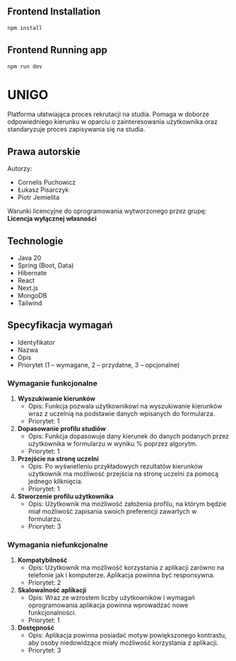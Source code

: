 ## Frontend Installation



```bash
npm install
```
## Frontend Running app



```bash
npm run dev
```
# UNIGO

Platforma ułatwiająca proces rekrutacji na studia. Pomaga w doborze odpowiedniego kierunku w oparciu o zainteresowania użytkownika oraz standaryzuje proces zapisywania się na studia.

## Prawa autorskie

Autorzy:

- Cornelis Puchowicz
- Łukasz Pisarczyk
- Piotr Jemielita

Warunki licencyjne do oprogramowania wytworzonego przez grupę: **Licencja wyłącznej własności**

## Technologie
- Java 20
- Spring (Boot, Data)
- Hibernate
- React
- Next.js
- MongoDB
- Tailwind

## Specyfikacja wymagań

- Identyfikator
- Nazwa
- Opis
- Priorytet (1 – wymagane, 2 – przydatne, 3 – opcjonalne)

### Wymaganie funkcjonalne

1. **Wyszukiwanie kierunków**
   - Opis: Funkcja pozwala użytkownikowi na wyszukiwanie kierunków wraz z uczelnią na podstawie danych wpisanych do formularza.
   - Priorytet: 1
2. **Dopasowanie profilu studiów**
   - Opis: Funkcja dopasowuje dany kierunek do danych podanych przez użytkownika w formularzu w wyniku % poprzez algorytm.
   - Priorytet: 1
3. **Przejście na stronę uczelni**
   - Opis: Po wyświetleniu przykładowych rezultatów kierunków użytkownik ma możliwość przejścia na stronę uczelni za pomocą jednego kliknięcia.
   - Priorytet: 1
4. **Stworzenie profilu użytkownika**
   - Opis: Użytkownik ma możliwość założenia profilu, na którym będzie miał możliwość zapisania swoich preferencji zawartych w formularzu.
   - Priorytet: 3

### Wymagania niefunkcjonalne

1. **Kompatybilność**
   - Opis: Użytkownik ma możliwość korzystania z aplikacji zarówno na telefonie jak i komputerze. Aplikacja powinna być responsywna.
   - Priorytet: 2
2. **Skalowalność aplikacji**
   - Opis: Wraz ze wzrostem liczby użytkowników i wymagań oprogramowania aplikacja powinna wprowadzać nowe funkcjonalności.
   - Priorytet: 1
3. **Dostępność**
   - Opis: Aplikacja powinna posiadać motyw powiększonego kontrastu, aby osoby niedowidzące miały możliwość korzystania z aplikacji.
   - Priorytet: 3
